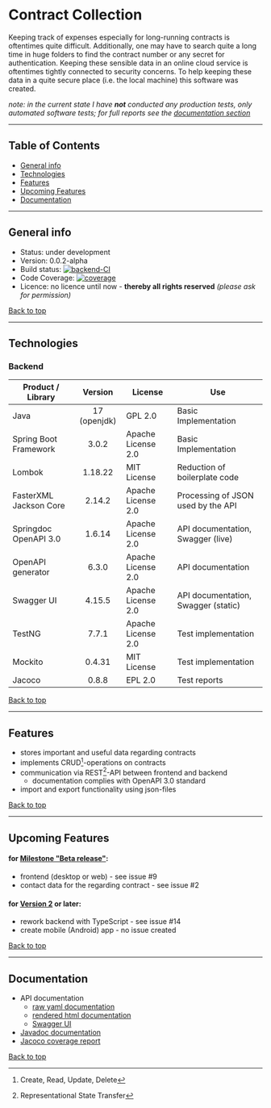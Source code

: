 # Contract Collection

Keeping track of expenses especially for long-running contracts is oftentimes quite difficult. Additionally, one may
have to search quite a long time in huge folders to find the contract number or any secret for authentication.
Keeping these sensible data in an online cloud service is oftentimes tightly connected to security concerns. To help
keeping these data in a quite secure place (i.e. the local machine) this software was created.

*note: in the current state I have **not** conducted any production tests, only automated software tests; for full reports see the [documentation section](#documentation)*

---
## Table of Contents
* [General info](#general-info)
* [Technologies](#technologies)
* [Features](#features)
* [Upcoming Features](#upcoming-features)
* [Documentation](#documentation)

---
## General info
* Status: under development
* Version: 0.0.2-alpha
* Build status: [![backend-CI](https://github.com/Metallist-dev/contractCollection/actions/workflows/ci-backend.yaml/badge.svg?branch=main)](https://github.com/Metallist-dev/contractCollection/actions/workflows/ci-backend.yaml)
* Code Coverage: [![coverage](https://metallist-images.de/github/contractcollection/main/coverage.svg)](https://metallist-images.de/github/contractcollection/main/coverage.svg)
* Licence: no licence until now - **thereby all rights reserved** *(please ask for permission)*

[Back to top](#table-of-contents)

---
## Technologies

### Backend
| **Product / Library**  | **Version**  | **License**        | **Use**                             |
|------------------------|:------------:|--------------------|-------------------------------------|
| Java                   | 17 (openjdk) | GPL 2.0            | Basic Implementation                |
| Spring Boot Framework  |    3.0.2     | Apache License 2.0 | Basic Implementation                |
| Lombok                 |   1.18.22    | MIT License        | Reduction of boilerplate code       |
| FasterXML Jackson Core |    2.14.2    | Apache License 2.0 | Processing of JSON used by the API  |
| Springdoc OpenAPI 3.0  |    1.6.14    | Apache License 2.0 | API documentation, Swagger (live)   |
| OpenAPI generator      |    6.3.0     | Apache License 2.0 | API documentation                   |
| Swagger UI             |    4.15.5    | Apache License 2.0 | API documentation, Swagger (static) |
| TestNG                 |    7.7.1     | Apache License 2.0 | Test implementation                 |
| Mockito                |    0.4.31    | MIT License        | Test implementation                 |
| Jacoco                 |    0.8.8     | EPL 2.0            | Test reports                        |


[Back to top](#table-of-contents)

---
## Features

* stores important and useful data regarding contracts
* implements CRUD[^1]-operations on contracts
* communication via REST[^2]-API between frontend and backend
    * documentation complies with OpenAPI 3.0 standard
* import and export functionality using json-files

[^1]: Create, Read, Update, Delete  
[^2]: Representational State Transfer

[Back to top](#table-of-contents)

---
## Upcoming Features

#### for [Milestone "Beta release"](https://github.com/Metallist-dev/contractCollection/milestone/1):
* frontend (desktop or web) - see issue #9
* contact data for the regarding contract - see issue #2

#### for [Version 2](https://github.com/Metallist-dev/contractCollection/milestone/3) or later:
* rework backend with TypeScript - see issue #14
* create mobile (Android) app - no issue created


[Back to top](#table-of-contents)

---
## Documentation

* API documentation
    * [raw yaml documentation](Backend/src/main/resources/static/contractcollection-api.yaml)
    * [rendered html documentation](https://metallist-images.de/github/contractcollection/main/docs/openapi/index.html)
    * [Swagger UI](https://metallist-images.de/github/contractcollection/main/docs/swaggerUI-Backend/index.html)
* [Javadoc documentation](https://metallist-images.de/github/contractcollection/main/docs/javadoc/index-all.html)
* [Jacoco coverage report](https://metallist-images.de/github/contractcollection/main/docs/jacoco/jacocoHtml/index.html)


[Back to top](#table-of-contents)